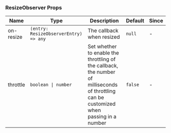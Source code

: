 ### ResizeObserver Props

| Name      | Type                                  | Description                                                                                                                               | Default | Since |
| --------- | ------------------------------------- | ----------------------------------------------------------------------------------------------------------------------------------------- | ------- | ----- |
| on-resize | `(entry: ResizeObserverEntry) => any` | The callback when resized                                                                                                                 | `null`  | -     |
| throttle  | `boolean \| number`                   | Set whether to enable the throttling of the callback, the number of milliseconds of throttling can be customized when passing in a number | `false` | -     |
